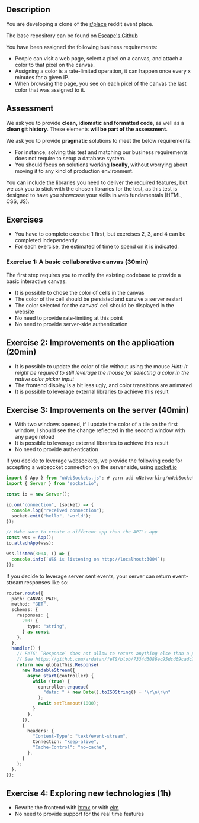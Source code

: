 ## Description

You are developing a clone of the [r/place](https://www.reddit.com/r/place/) reddit event place.

The base repository can be found on [Escape's Github](https://github.com/Escape-Technologies/rploce)

You have been assigned the following business requirements:

- People can visit a web page, select a pixel on a canvas, and attach a color to that pixel on the canvas.
- Assigning a color is a rate-limited operation, it can happen once every x minutes for a given IP.
- When browsing the page, you see on each pixel of the canvas the last color that was assigned to it.

## Assessment

We ask you to provide **clean, idiomatic and formatted code**, as well as a **clean git history**. These elements **will be part of the assessment**.

We ask you to provide **pragmatic** solutions to meet the below requirements:

- For instance, solving this test and matching our business requirements does not require to setup a database system.
- You should focus on solutions working **locally**, without worrying about moving it to any kind of production environment.

You can include the libraries you need to deliver the required features, but we ask you to stick with the chosen libraries for the test, as this test is designed to have you showcase your skills in web fundamentals (HTML, CSS, JS).

## Exercises

- You have to complete exercise 1 first, but exercises 2, 3, and 4 can be completed independently.
- For each exercise, the estimated of time to spend on it is indicated.

### Exercise 1: A basic collaborative canvas (30min)

The first step requires you to modify the existing codebase to provide a basic interactive canvas:

- It is possible to chose the color of cells in the canvas
- The color of the cell should be persisted and survive a server restart
- The color selected for the canvas' cell should be displayed in the website
- No need to provide rate-limiting at this point
- No need to provide server-side authentication

## Exercise 2: Improvements on the application (20min)

- It is possible to update the color of tile without using the mouse
  _Hint: It might be required to still leverage the mouse for selecting a color in the native color picker input_
- The frontend display is a bit less ugly, and color transitions are animated
- It is possible to leverage external libraries to achieve this result

## Exercise 3: Improvements on the server (40min)

- With two windows opened, if I update the color of a tile on the first window, I should see the change reflected in the second window with any page reload
- It is possible to leverage external libraries to achieve this result
- No need to provide authentication

If you decide to leverage websockets, we provide the following code for accepting a websocket connection on the server side, using [socket.io](https://socket.io/)

```ts
import { App } from "uWebSockets.js"; # yarn add uNetworking/uWebSockets.js#v20.30.0
import { Server } from "socket.io";

const io = new Server();

io.on("connection", (socket) => {
  console.log("received connection");
  socket.emit("hello", "world");
});

// Make sure to create a different app than the API's app
const wss = App();
io.attachApp(wss);

wss.listen(3004, () => {
  console.info(`WSS is listening on http://localhost:3004`);
});
```

If you decide to leverage server sent events, your server can return event-stream responses like so:

```ts
router.route({
  path: CANVAS_PATH,
  method: "GET",
  schemas: {
    responses: {
      200: {
        type: "string",
      } as const,
    },
  },
  handler() {
    // FeTS' `Response` does not allow to return anything else than a plain object, because it is a proxy.
    // See https://github.com/ardatan/feTS/blob/7334d3086ec95dcd69cadc2be0b6447087a0696e/packages/fets/src/Response.ts#L80
    return new globalThis.Response(
      new ReadableStream({
        async start(controller) {
          while (true) {
            controller.enqueue(
              "data: " + new Date().toISOString() + "\r\n\r\n"
            );
            await setTimeout(1000);
          }
        },
      }),
      {
        headers: {
          "Content-Type": "text/event-stream",
          Connection: "keep-alive",
          "Cache-Control": "no-cache",
        },
      }
    );
  },
});
```

## Exercise 4: Exploring new technologies (1h)

- Rewrite the frontend with [htmx](https://htmx.org/) or with [elm](https://elm-lang.org/)
- No need to provide support for the real time features
